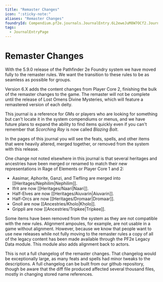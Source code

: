 ```yaml
---
title: "Remaster Changes"
icon: ":sticky-note:"
aliases: "Remaster Changes"
foundryId: Compendium.pf2e.journals.JournalEntry.6L2eweJuM8W7OCf2.JournalEntryPage.JYJd1xZwqUNRNsqG
tags:
  - JournalEntryPage
---
```


# Remaster Changes
With the 5.9.0 release of the Pathfinder 2e Foundry system we have moved fully to the remaster rules. We want the transition to these rules to be as seamless as possible for groups.

Version 6.X adds the content changes from Player Core 2, finishing the bulk of the remaster changes to the game. The remaster will not be complete until the release of Lost Omens Divine Mysteries, which will feature a remastered version of each deity.

This journal is a reference for GMs or players who are looking for something but can't locate it in the system compendiums or menus, and we have future plans to expand the ability to find items quickly even if you can't remember that _Scorching Ray_ is now called _Blazing Bolt_.

In the pages of this journal you will see the feats, spells, and other items that were heavily altered, merged together, or removed from the system with this release.

One change not noted elsewhere in this journal is that several heritages and ancestries have been merged or renamed to match their new representations in Rage of Elements or Player Core 1 and 2:

*   Aasimar, Aphorite, Ganzi, and Tiefling are merged into [[Heritages/Nephilim|Nephilim]].
*   Ifrit are now [[Heritages/Naari|Naari]].
*   Half-Elves are now [[Heritages/Aiuvarin|Aiuvarin]].
*   Half-Orcs are now [[Heritages/Dromaar|Dromaar]].
*   Gnoll are now [[Ancestries/Kholo|Kholo]].
*   Grippli are now [[Ancestries/Tripkee|Tripkee]].

Some items have been removed from the system as they are not compatible with the new rules. Alignment ampoules, for example, are not usable in a game without alignment. However, because we know that people want to use new releases while not fully moving to the remaster rules a copy of all of the legacy content has been made available through the PF2e Legacy Data module. This module also adds alignment back to actors.

This is not a full changelog of the remaster changes. That changelog would be exceptionally large, as many feats and spells had minor tweaks to the descriptions. A full changelog can be built from our github repository, though be aware that the diff file produced affected several thousand files, mostly in changing stored name references.